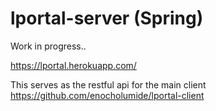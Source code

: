 # lportal-server (Spring)

Work in progress..

https://lportal.herokuapp.com/

This serves as the restful api for the main client https://github.com/enocholumide/lportal-client
